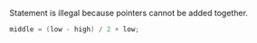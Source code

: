 Statement is illegal because pointers cannot be added together.

```c
middle = (low - high) / 2 + low;
```
